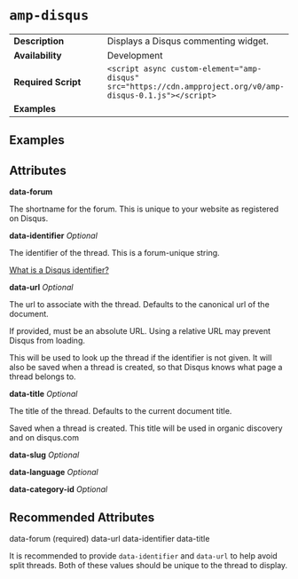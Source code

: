 <!---
Copyright 2016 The AMP HTML Authors. All Rights Reserved.

Licensed under the Apache License, Version 2.0 (the "License");
you may not use this file except in compliance with the License.
You may obtain a copy of the License at

      http://www.apache.org/licenses/LICENSE-2.0

Unless required by applicable law or agreed to in writing, software
distributed under the License is distributed on an "AS-IS" BASIS,
WITHOUT WARRANTIES OR CONDITIONS OF ANY KIND, either express or implied.
See the License for the specific language governing permissions and
limitations under the License.
-->

# <a name="amp-disqus"></a> `amp-disqus`

<table>
  <tr>
    <td width="40%"><strong>Description</strong></td>
    <td>Displays a Disqus commenting widget.</td>
  </tr>
  <tr>
    <td width="40%"><strong>Availability</strong></td>
    <td>Development</td>
  </tr>
  <tr>
    <td width="40%"><strong>Required Script</strong></td>
    <td><code>&lt;script async custom-element="amp-disqus" src="https://cdn.ampproject.org/v0/amp-disqus-0.1.js">&lt;/script></code></td>
  </tr>
  <tr>
    <td width="40%"><strong>Examples</strong></td>
    <td></td>
  </tr>
</table>

## Examples

<!-- TODO: Add examples -->

## Attributes

**data-forum**

The shortname for the forum. This is unique to your website as registered on Disqus.

**data-identifier**
_Optional_

The identifier of the thread. This is a forum-unique string.

[What is a Disqus identifier?](https://help.disqus.com/customer/en/portal/articles/472099-what-is-a-disqus-identifier-)

**data-url**
_Optional_

The url to associate with the thread. Defaults to the canonical url of the document.

If provided, must be an absolute URL. Using a relative URL may prevent Disqus from loading.

This will be used to look up the thread if the identifier is not given. It will also be saved when a thread is created, so that Disqus knows what page a thread belongs to.

**data-title**
_Optional_

The title of the thread. Defaults to the current document title.

Saved when a thread is created. This title will be used in organic discovery and on disqus.com

**data-slug**
_Optional_

**data-language**
_Optional_

**data-category-id**
_Optional_

<!-- TODO: Finish documenting these parameters -->

## Recommended Attributes

data-forum (required)
data-url
data-identifier
data-title

It is recommended to provide `data-identifier` and `data-url` to help avoid split threads. Both of these values should be unique to the thread to display.
